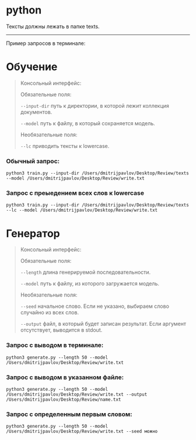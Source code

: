 # python
Тексты должны лежать в папке texts.

********************************

Пример запросов в терминале: 

Обучение
=====================
>Консольный интерфейс:
>
>Обязательные поля: 
>
>`--input-dir` путь к директории, в которой лежит коллекция документов.
>
>`--model`  путь к файлу, в который сохраняется модель.
>
>Необязательные поля: 
>
>`--lc` приводить тексты к lowercase.
### Обычный запрос:
    python3 train.py --input-dir /Users/dmitrijpavlov/Desktop/Review/texts --model /Users/dmitrijpavlov/Desktop/Review/write.txt

### Запрос с преыедением всех слов к lowercase
    python3 train.py --input-dir /Users/dmitrijpavlov/Desktop/Review/texts --lc --model /Users/dmitrijpavlov/Desktop/Review/write.txt


Генератор
=====================
>Консольный интерфейс:
>
>Обязательные поля: 
>
>`--length` длина генерируемой последовательности.
>
>`--model` путь к файлу, из которого загружается модель.
>
>Необязательные поля: 
>
>`--seed` начальное слово. Если не указано, выбираем слово случайно из всех слов.
>
>`--output` файл, в который будет записан результат. Если аргумент отсутствует, выводится в stdout.
### Запрос с выводом в терминале:
    python3 generate.py --length 50 --model /Users/dmitrijpavlov/Desktop/Review/write.txt
    
### Запрос с выводом в указанном файле:
    python3 generate.py --length 50 --model /Users/dmitrijpavlov/Desktop/Review/write.txt --output /Users/dmitrijpavlov/Desktop/Review/name.txt

### Запрос с определенным первым словом:
    python3 generate.py --length 50 --model /Users/dmitrijpavlov/Desktop/Review/write.txt --seed можно
